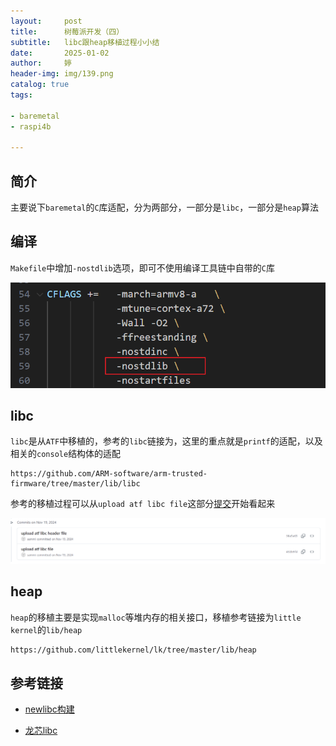 ```yaml
---
layout:     post   				   
title:      树莓派开发（四）			
subtitle:   libc跟heap移植过程小小结
date:       2025-01-02				
author:     婷                               
header-img: img/139.png 	
catalog: true 						
tags:								

- baremetal
- raspi4b

---
```






## 简介

主要说下`baremetal`的`C`库适配，分为两部分，一部分是`libc`，一部分是`heap`算法



## 编译

`Makefile`中增加`-nostdlib`选项，即可不使用编译工具链中自带的`C`库

![image-20241230233438733](https://raw.githubusercontent.com/copyright1999/image-typora-markdown/main/raspi4b/04/image-20241230233438733.png)



## libc

`libc`是从`ATF`中移植的，参考的`libc`链接为，这里的重点就是`printf`的适配，以及相关的`console`结构体的适配

```
https://github.com/ARM-software/arm-trusted-firmware/tree/master/lib/libc
```



参考的移植过程可以从`upload atf libc file`这部分[提交](https://github.com/copyright1999/raspi4b-project/commits/atf_libc)开始看起来

![image-20250102215522876](https://raw.githubusercontent.com/copyright1999/image-typora-markdown/main/raspi4b/04/image-20250102215522876.png)







## heap

`heap`的移植主要是实现`malloc`等堆内存的相关接口，移植参考链接为`little kernel`的`lib/heap`

```bash
https://github.com/littlekernel/lk/tree/master/lib/heap
```





## 参考链接

- [newlibc构建](https://www.softool.cn/read/embedded_linux/20072402.html)

- [龙芯libc](https://blog.csdn.net/caogos/article/details/79551884)



















































